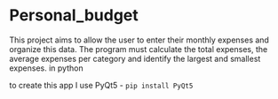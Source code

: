 # Personal_budget

This project aims to allow the user to enter their monthly expenses and organize this data. The program must calculate the total expenses, the average expenses per category and identify the largest and smallest expenses. in python


to create this app I use PyQt5 - `pip install PyQt5`